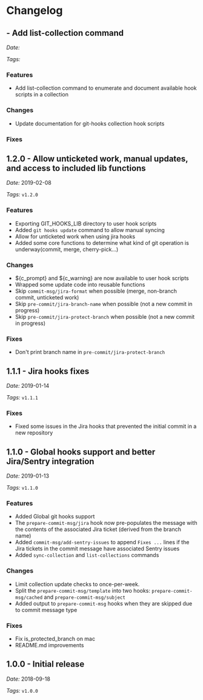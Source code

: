 # Changelog

## <next> - Add list-collection command
*Date:*

*Tags:*

### Features
- Add list-collection command to enumerate and document available hook scripts in a collection

### Changes
- Update documentation for git-hooks collection hook scripts

### Fixes


## 1.2.0 - Allow unticketed work, manual updates, and access to included lib functions
*Date:* 2019-02-08

*Tags:*  `v1.2.0`

### Features
- Exporting GIT_HOOKS_LIB directory to user hook scripts
- Added `git hooks update` command to allow manual syncing
- Allow for unticketed work when using jira hooks
- Added some core functions to determine what kind of git operation is underway(commit, merge, cherry-pick...)

### Changes
- ${c_prompt} and ${c_warning} are now available to user hook scripts
- Wrapped some update code into reusable functions
- Skip `commit-msg/jira-format` when possible (merge, non-branch commit, unticketed work)
- Skip `pre-commit/jira-branch-name` when possible (not a new commit in progress)
- Skip `pre-commit/jira-protect-branch` when possible (not a new commit in progress)

### Fixes
- Don't print branch name in `pre-commit/jira-protect-branch`

## 1.1.1 - Jira hooks fixes
*Date:* 2019-01-14

*Tags:*  `v1.1.1`

### Fixes
- Fixed some issues in the Jira hooks that prevented the initial commit in a new repository


## 1.1.0 - Global hooks support and better Jira/Sentry integration
*Date:* 2019-01-13

*Tags:*  `v1.1.0`

### Features
- Added Global git hooks support
- The `prepare-commit-msg/jira` hook now pre-populates the message with the contents of the associated Jira ticket (derived from the branch name)
- Added `commit-msg/add-sentry-issues` to append `Fixes ...` lines if the Jira tickets in the commit message have associated Sentry issues
- Added `sync-collection` and `list-collections` commands

### Changes
- Limit collection update checks to once-per-week.
- Split the `prepare-commit-msg/template` into two hooks: `prepare-commit-msg/cached` and `prepare-commit-msg/subject`
- Added output to `prepare-commit-msg` hooks when they are skipped due to commit message type

### Fixes
- Fix is_protected_branch on mac
- README.md improvements


## 1.0.0 - Initial release
*Date:* 2018-09-18

*Tags:* `v1.0.0`
